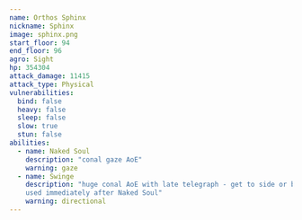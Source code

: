```yaml
---
name: Orthos Sphinx
nickname: Sphinx
image: sphinx.png
start_floor: 94
end_floor: 96
agro: Sight
hp: 354304
attack_damage: 11415
attack_type: Physical
vulnerabilities:
  bind: false
  heavy: false
  sleep: false
  slow: true
  stun: false
abilities:
  - name: Naked Soul
    description: "conal gaze AoE"
    warning: gaze
  - name: Swinge
    description: "huge conal AoE with late telegraph - get to side or behind;
    used immediately after Naked Soul"
    warning: directional
---
```

